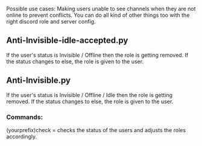 Possible use cases:
Making users unable to see channels when they are not online to prevent conflicts.
You can do all kind of other things too with the right discord role and server config.

## Anti-Invisible-idle-accepted.py	

  If the user's status is Invisible / Offline
  then the role is getting removed.
  If the status changes to else, the role is given to the user.
  
## Anti-Invisible.py

  If the user's status is Invisible / Offline / Idle
  then the role is getting removed.
  If the status changes to else, the role is given to the user.

### Commands:

(yourprefix)check = checks the status of the users and adjusts the roles accordingly.
